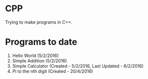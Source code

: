 # CPP
Trying to make programs in C++.

# Programs to date
1. Hello World (5/2/2016)
2. Simple Addition (5/2/2016)
3. Simple Calculator (Created - 5/2/2016, Last Updated - 6/2/2016)
4. Pi to the nth digit (Created - 20/4/2016)
